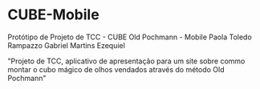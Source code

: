 # CUBE-Mobile
Protótipo de Projeto de TCC - CUBE Old Pochmann - Mobile
Paola Toledo Rampazzo
Gabriel Martins Ezequiel

"Projeto de TCC, aplicativo de apresentação para um site sobre commo montar o cubo mágico de olhos vendados através do método Old Pochmann"